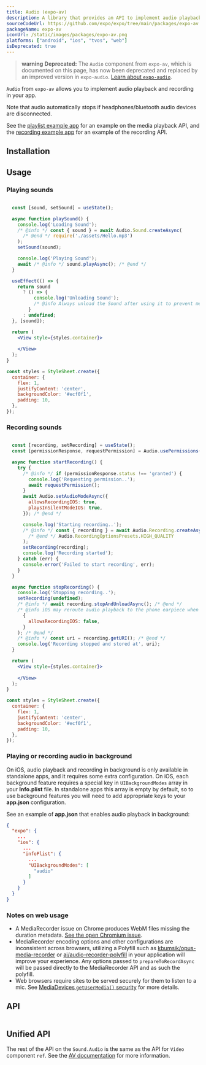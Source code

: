 ```yaml
---
title: Audio (expo-av)
description: A library that provides an API to implement audio playback and recording in apps.
sourceCodeUrl: https://github.com/expo/expo/tree/main/packages/expo-av
packageName: expo-av
iconUrl: /static/images/packages/expo-av.png
platforms: ["android", "ios", "tvos", "web"]
isDeprecated: true
---
```


> **warning** **Deprecated:** The `Audio` component from `expo-av`, which is documented on this page, has now been deprecated and replaced by an improved version in `expo-audio`. [Learn about `expo-audio`](./audio.md).

`Audio` from `expo-av` allows you to implement audio playback and recording in your app.

Note that audio automatically stops if headphones/bluetooth audio devices are disconnected.

See the [playlist example app](https://github.com/expo/playlist-example) for an example on the media playback API, and the [recording example app](https://github.com/expo/audio-recording-example) for an example of the recording API.

## Installation

## Usage

### Playing sounds

```jsx

  const [sound, setSound] = useState();

  async function playSound() {
    console.log('Loading Sound');
    /* @info */ const { sound } = await Audio.Sound.createAsync(
      /* @end */ require('./assets/Hello.mp3')
    );
    setSound(sound);

    console.log('Playing Sound');
    await /* @info */ sound.playAsync(); /* @end */
  }

  useEffect(() => {
    return sound
      ? () => {
          console.log('Unloading Sound');
          /* @info Always unload the Sound after using it to prevent memory leaks.*/ sound.unloadAsync(); /* @end */
        }
      : undefined;
  }, [sound]);

  return (
    <View style={styles.container}>
      
    </View>
  );
}

const styles = StyleSheet.create({
  container: {
    flex: 1,
    justifyContent: 'center',
    backgroundColor: '#ecf0f1',
    padding: 10,
  },
});
```

### Recording sounds

```jsx

  const [recording, setRecording] = useState();
  const [permissionResponse, requestPermission] = Audio.usePermissions();

  async function startRecording() {
    try {
      /* @info */ if (permissionResponse.status !== 'granted') {
        console.log('Requesting permission..');
        await requestPermission();
      }
      await Audio.setAudioModeAsync({
        allowsRecordingIOS: true,
        playsInSilentModeIOS: true,
      }); /* @end */

      console.log('Starting recording..');
      /* @info */ const { recording } = await Audio.Recording.createAsync(
        /* @end */ Audio.RecordingOptionsPresets.HIGH_QUALITY
      );
      setRecording(recording);
      console.log('Recording started');
    } catch (err) {
      console.error('Failed to start recording', err);
    }
  }

  async function stopRecording() {
    console.log('Stopping recording..');
    setRecording(undefined);
    /* @info */ await recording.stopAndUnloadAsync(); /* @end */
    /* @info iOS may reroute audio playback to the phone earpiece when recording is allowed, so disable once finished. */ await Audio.setAudioModeAsync(
      {
        allowsRecordingIOS: false,
      }
    ); /* @end */
    /* @info */ const uri = recording.getURI(); /* @end */
    console.log('Recording stopped and stored at', uri);
  }

  return (
    <View style={styles.container}>
      
    </View>
  );
}

const styles = StyleSheet.create({
  container: {
    flex: 1,
    justifyContent: 'center',
    backgroundColor: '#ecf0f1',
    padding: 10,
  },
});
```

### Playing or recording audio in background&ensp;

On iOS, audio playback and recording in background is only available in standalone apps, and it requires some extra configuration.
On iOS, each background feature requires a special key in `UIBackgroundModes` array in your **Info.plist** file.
In standalone apps this array is empty by default, so to use background features you will need to add appropriate keys to your **app.json** configuration.

See an example of **app.json** that enables audio playback in background:

```json
{
  "expo": {
    ...
    "ios": {
      ...
      "infoPlist": {
        ...
        "UIBackgroundModes": [
          "audio"
        ]
      }
    }
  }
}
```

### Notes on web usage

- A MediaRecorder issue on Chrome produces WebM files missing the duration metadata. [See the open Chromium issue](https://bugs.chromium.org/p/chromium/issues/detail?id=642012).
- MediaRecorder encoding options and other configurations are inconsistent across browsers, utilizing a Polyfill such as [kbumsik/opus-media-recorder](https://github.com/kbumsik/opus-media-recorder) or [ai/audio-recorder-polyfill](https://github.com/ai/audio-recorder-polyfill) in your application will improve your experience. Any options passed to `prepareToRecordAsync` will be passed directly to the MediaRecorder API and as such the polyfill.
- Web browsers require sites to be served securely for them to listen to a mic. See [MediaDevices `getUserMedia()` security](https://developer.mozilla.org/en-US/docs/Web/API/MediaDevices/getUserMedia#security) for more details.

## API

```js

```

## Unified API

The rest of the API on the `Sound.Audio` is the same as the API for `Video` component `ref`. See the [AV documentation](av/#playback) for more information.